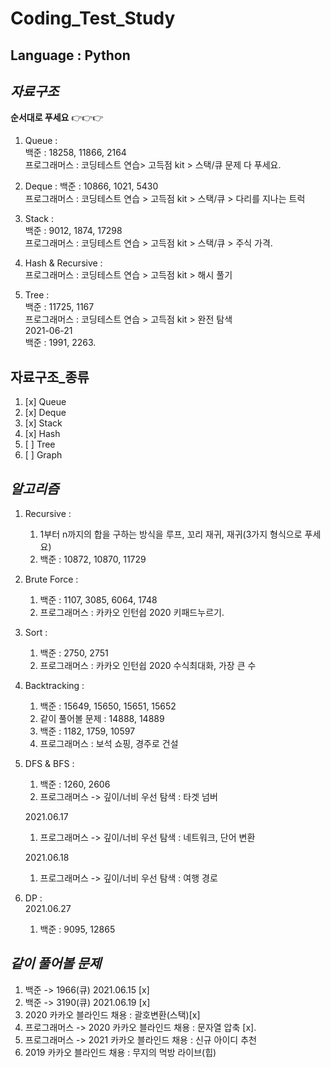 # Coding_Test_Study




## **Language** :  **Python**

## _자료구조_

**순서대로 푸세요** 👉👉👉

1. Queue :  
   백준 : 18258, 11866, 2164  
   프로그래머스 : 코딩테스트 연습> 고득점 kit > 스택/큐 문제 다 푸세요.            

2. Deque :
   백준 : 10866, 1021, 5430  
   프로그래머스 : 코딩테스트 연습 > 고득점 kit > 스택/큐 > 다리를 지나는 트럭


3. Stack :  
   백준 : 9012, 1874, 17298  
   프로그래머스 : 코딩테스트 연습 > 고득점 kit > 스택/큐 > 주식 가격.
   

4. Hash & Recursive :  
   프로그래머스 : 코딩테스트 연습 > 고득점 kit > 해시 풀기


5. Tree :        
   백준 : 11725, 1167            
   프로그래머스 : 코딩테스트 연습 > 고득점 kit > 완전 탐색       
   2021-06-21        
   백준 : 1991, 2263.     
             

## **자료구조\_종류**

1. [x] Queue
2. [x] Deque
3. [x] Stack
4. [x] Hash
5. [ ] Tree
6. [ ] Graph

## _알고리즘_

1. Recursive :
   1. 1부터 n까지의 합을 구하는 방식을 루프, 꼬리 재귀, 재귀(3가지 형식으로 푸세요)
   2. 백준 : 10872, 10870, 11729


2. Brute Force :
   1. 백준 : 1107, 3085, 6064, 1748
   2. 프로그래머스 : 카카오 인턴쉽 2020 키패드누르기.   


3. Sort :
   1. 백준 : 2750, 2751
   2. 프로그래머스 : 카카오 인턴쉽 2020 수식최대화, 가장 큰 수                       


4. Backtracking :
   1. 백준 : 15649, 15650, 15651, 15652      
   2. 같이 풀어볼 문제 : 14888, 14889     
   3. 백준 : 1182, 1759, 10597        
   4. 프로그래머스 : 보석 쇼핑, 경주로 건설      


5. DFS & BFS :
   1. 백준 : 1260, 2606       
   2. 프로그래머스 -> 깊이/너비 우선 탐색 : 타겟 넘버   


   2021.06.17      
   1. 프로그래머스 -> 깊이/너비 우선 탐색 : 네트워크, 단어 변환    
                   
   2021.06.18    
   1. 프로그래머스 -> 깊이/너비 우선 탐색 : 여행 경로           

6. DP :      
   2021.06.27
   1. 백준 : 9095, 12865      


 ## _같이 풀어볼 문제_
 
 1. 백준 -> 1966(큐) 2021.06.15 [x]
 2. 백준 -> 3190(큐) 2021.06.19 [x]        
 3. 2020 카카오 블라인드 채용 : 괄호변환(스택)[x]      
 4. 프로그래머스 -> 2020 카카오 블라인드 채용 : 문자열 압축 [x].    
 5. 프로그래머스 -> 2021 카카오 블라인드 채용 : 신규 아이디 추천             
 6. 2019 카카오 블라인드 채용 : 무지의 먹방 라이브(힙)      



